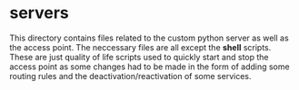 # servers

This directory contains files related to the custom python server as well as the access point. The neccessary files are all except the __shell__ scripts. These are just quality of life scripts used to quickly start and stop the access point as some changes had to be made in the form of adding some routing rules and the deactivation/reactivation of some services.
